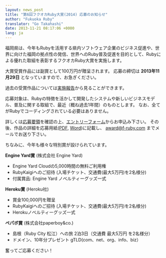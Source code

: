 ```yaml
---
layout: news_post
title: "第6回フクオカRuby大賞(2014) 応募のお知らせ"
author: "Fukuoka Ruby"
translator: "Go Takahashi"
date: 2013-11-21 08:17:06 +0000
lang: ja
---
```


福岡県は、今年もRubyを活用する県内ソフトウェア企業のビジネス促進や、世界に向けた福岡の拠点性の発信、世界へのRuby普及促進を目的として、Rubyによる優れた取組を表彰するフクオカRuby大賞を実施します。

大賞受賞作品には副賞として100万円が贈呈されます。
応募の締切は **2013年11月29日** となっていますので、お急ぎください。

過去の受賞作品については[実施報告][1]から見ることができます。

応募対象は、Rubyの特徴を活かして開発したシステムや新しいビジネスモデル、普及に関する取組で、最近（概ね過去1年間）のものとします。
なお、全てがRubyでコーディングされている必要はありません。

詳しくは[応募要領][2]を確認の上、[エントリーフォーム][3]からお申込み下さい。
その後、作品の詳細を応募用紙([PDF][4], [Word][5])に記載し、 award@f-ruby.com までメールでお送り下さい。

ちなみに、今年も様々な特別賞が設けられています。

**Engine Yard賞** (株式会社 Engine Yard)

* Engine Yard Cloudの5,000時間の無料ご利用権
* RubyKaigiへのご招待 (入場チケット、交通費(最大5万円)を2名様分)
* 付属賞品: Engine Yard ノベルティーグッズ一式

**Heroku賞** (Heroku社)

* 賞金100,000円を贈呈
* RubyKaigiへのご招待 (入場チケット、交通費(最大5万円)を2名様分)
* Herokuノベルティーグッズ一式

**ペパボ賞** (株式会社paperboy&co.)

* 島根（Ruby City 松江）への旅 2泊3日（交通費 最大5万円 を2名様分）
* ドメイン、10年分プレゼント gTLD(com、net、org、info、biz）

奮ってご応募ください！

[1]: http://www.digitalfukuoka.jp/event_reports?locale=ja
[2]: http://www.digitalfukuoka.jp/events/21?locale=ja
[3]: https://www.digitalfukuoka.jp/event_applications/new?event_id=21&locale=ja
[4]: http://www.digitalfukuoka.jp/uploads/event_detail/file/48/_____________________Ruby___________________.pdf
[5]: http://www.digitalfukuoka.jp/uploads/event_detail/file/33/___6_______________Ruby__________________.doc
